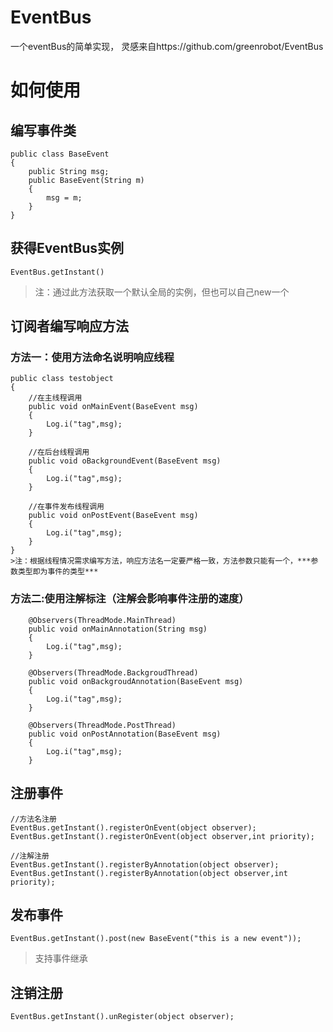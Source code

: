 # EventBus
一个eventBus的简单实现， 灵感来自https://github.com/greenrobot/EventBus

# 如何使用

## 编写事件类
```
public class BaseEvent
{
    public String msg;
    public BaseEvent(String m)
    {
        msg = m;
    }
}
```

## 获得EventBus实例

```
EventBus.getInstant()
```
> 注：通过此方法获取一个默认全局的实例，但也可以自己new一个

## 订阅者编写响应方法
### 方法一：使用方法命名说明响应线程
```
public class testobject
{
    //在主线程调用
    public void onMainEvent(BaseEvent msg)
    {
        Log.i("tag",msg);
    }
    
    //在后台线程调用
    public void oBackgroundEvent(BaseEvent msg)
    {
        Log.i("tag",msg);
    }

    //在事件发布线程调用
    public void onPostEvent(BaseEvent msg)
    {
        Log.i("tag",msg);
    }
}
>注：根据线程情况需求编写方法，响应方法名一定要严格一致，方法参数只能有一个，***参数类型即为事件的类型***

```
### 方法二:使用注解标注（注解会影响事件注册的速度）
```
    @Observers(ThreadMode.MainThread)
    public void onMainAnnotation(String msg)
    {
        Log.i("tag",msg);
    }

    @Observers(ThreadMode.BackgroudThread)
    public void onBackgroudAnnotation(BaseEvent msg)
    {
        Log.i("tag",msg);
    }

    @Observers(ThreadMode.PostThread)
    public void onPostAnnotation(BaseEvent msg)
    {
        Log.i("tag",msg);
    }
```

## 注册事件
```
//方法名注册
EventBus.getInstant().registerOnEvent(object observer);
EventBus.getInstant().registerOnEvent(object observer,int priority);

//注解注册
EventBus.getInstant().registerByAnnotation(object observer);
EventBus.getInstant().registerByAnnotation(object observer,int priority);
```

## 发布事件
```
EventBus.getInstant().post(new BaseEvent("this is a new event"));
```
>支持事件继承
## 注销注册
```
EventBus.getInstant().unRegister(object observer);
```
